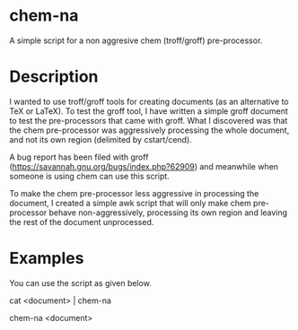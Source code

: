 # chem-na
A simple script for a non aggresive chem (troff/groff) pre-processor.

# Description

I wanted to use troff/groff tools for creating documents (as an alternative to TeX or LaTeX).
To test the groff tool, I have written a simple groff document to test the pre-processors
that came with groff. What I discovered was that the chem pre-processor was aggressively
processing the whole document, and not its own region (delimited by cstart/cend).

A bug report has been filed with groff (https://savannah.gnu.org/bugs/index.php?62909) and meanwhile
when someone is using chem can use this script.

To make the chem pre-processor less aggressive in processing the document, I created a simple
awk script that will only make chem pre-processor behave non-aggressively, processing its
own region and leaving the rest of the document unprocessed.

# Examples

You can use the script as given below.

  cat \<document> | chem-na

  chem-na \<document>
